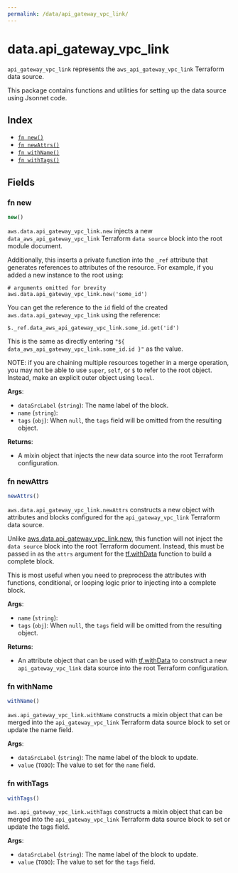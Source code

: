 ```yaml
---
permalink: /data/api_gateway_vpc_link/
---
```


# data.api_gateway_vpc_link

`api_gateway_vpc_link` represents the `aws_api_gateway_vpc_link` Terraform data source.



This package contains functions and utilities for setting up the data source using Jsonnet code.


## Index

* [`fn new()`](#fn-new)
* [`fn newAttrs()`](#fn-newattrs)
* [`fn withName()`](#fn-withname)
* [`fn withTags()`](#fn-withtags)

## Fields

### fn new

```ts
new()
```


`aws.data.api_gateway_vpc_link.new` injects a new `data_aws_api_gateway_vpc_link` Terraform `data source`
block into the root module document.

Additionally, this inserts a private function into the `_ref` attribute that generates references to attributes of the
resource. For example, if you added a new instance to the root using:

    # arguments omitted for brevity
    aws.data.api_gateway_vpc_link.new('some_id')

You can get the reference to the `id` field of the created `aws.data.api_gateway_vpc_link` using the reference:

    $._ref.data_aws_api_gateway_vpc_link.some_id.get('id')

This is the same as directly entering `"${ data_aws_api_gateway_vpc_link.some_id.id }"` as the value.

NOTE: if you are chaining multiple resources together in a merge operation, you may not be able to use `super`, `self`,
or `$` to refer to the root object. Instead, make an explicit outer object using `local`.

**Args**:
  - `dataSrcLabel` (`string`): The name label of the block.
  - `name` (`string`): 
  - `tags` (`obj`):  When `null`, the `tags` field will be omitted from the resulting object.

**Returns**:
- A mixin object that injects the new data source into the root Terraform configuration.


### fn newAttrs

```ts
newAttrs()
```


`aws.data.api_gateway_vpc_link.newAttrs` constructs a new object with attributes and blocks configured for the `api_gateway_vpc_link`
Terraform data source.

Unlike [aws.data.api_gateway_vpc_link.new](#fn-apigatewayvpclinknew), this function will not inject the `data source`
block into the root Terraform document. Instead, this must be passed in as the `attrs` argument for the
[tf.withData](https://github.com/tf-libsonnet/core/tree/main/docs#fn-withdata) function to build a complete block.

This is most useful when you need to preprocess the attributes with functions, conditional, or looping logic prior to
injecting into a complete block.

**Args**:
  - `name` (`string`): 
  - `tags` (`obj`):  When `null`, the `tags` field will be omitted from the resulting object.

**Returns**:
  - An attribute object that can be used with [tf.withData](https://github.com/tf-libsonnet/core/tree/main/docs#fn-withdata) to construct a new `api_gateway_vpc_link` data source into the root Terraform configuration.


### fn withName

```ts
withName()
```

`aws.api_gateway_vpc_link.withName` constructs a mixin object that can be merged into the `api_gateway_vpc_link`
Terraform data source block to set or update the name field.



**Args**:
  - `dataSrcLabel` (`string`): The name label of the block to update.
  - `value` (`TODO`): The value to set for the `name` field.


### fn withTags

```ts
withTags()
```

`aws.api_gateway_vpc_link.withTags` constructs a mixin object that can be merged into the `api_gateway_vpc_link`
Terraform data source block to set or update the tags field.



**Args**:
  - `dataSrcLabel` (`string`): The name label of the block to update.
  - `value` (`TODO`): The value to set for the `tags` field.

